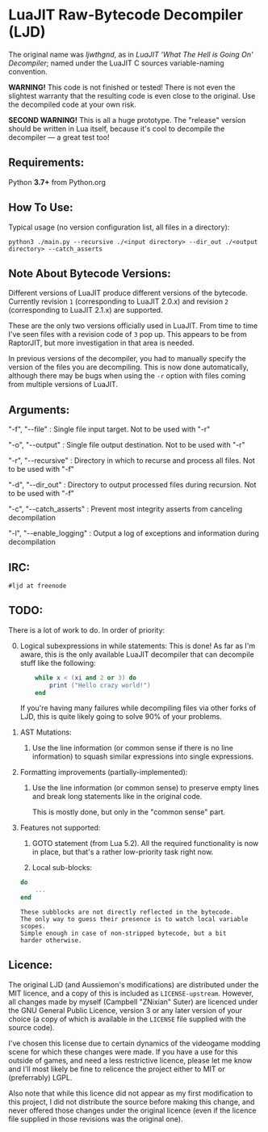 LuaJIT Raw-Bytecode Decompiler (LJD)
===

The original name was _ljwthgnd_, as in _LuaJIT 'What The Hell is Going On'
Decompiler_; named under the LuaJIT C sources variable-naming convention.


__WARNING!__ This code is not finished or tested! There is not even
the slightest warranty that the resulting code is even close to the original.
Use the decompiled code at your own risk.

__SECOND WARNING!__ This is all a huge prototype. The "release" version
should be written in Lua itself, because it's cool to
decompile the decompiler — a great test too!


Requirements:
---

Python __3.7+__ from Python.org


How To Use:
---

Typical usage (no version configuration list, all files in a directory):
```
python3 ./main.py --recursive ./<input directory> --dir_out ./<output directory> --catch_asserts
```

Note About Bytecode Versions:
---

Different versions of LuaJIT produce different versions of the bytecode. Currently revision
`1` (corresponding to LuaJIT 2.0.x) and revision `2` (corresponding to LuaJIT 2.1.x) are supported.

These are the only two versions officially used in LuaJIT. From time to time I've seen files
with a revision code of `3` pop up. This appears to be from RaptorJIT, but more investigation
in that area is needed.

In previous versions of the decompiler, you had to manually specify the version of the files
you are decompiling. This is now done automatically, although there may be bugs when using
the `-r` option with files coming from multiple versions of LuaJIT.

Arguments:
---

"-f", "--file" : Single file input target. Not to be used with "-r"

"-o", "--output" : Single file output destination. Not to be used with "-r"

"-r", "--recursive" : Directory in which to recurse and process all files. Not to be used with "-f"

"-d", "--dir_out" : Directory to output processed files during recursion. Not to be used with "-f"

"-c", "--catch_asserts" : Prevent most integrity asserts from canceling decompilation

"-l", "--enable_logging" : Output a log of exceptions and information during decompilation


IRC:
---

```#ljd at freenode```


TODO:
---

There is a lot of work to do. In order of priority:

0. Logical subexpressions in while statements:
	This is done! As far as I'm aware, this is the only available LuaJIT decompiler
	that can decompile stuff like the following:

	```lua
		while x < (xi and 2 or 3) do
			print ("Hello crazy world!")
		end
	```

	If you're having many failures while decompiling files via other forks of LJD, this
	is quite likely going to solve 90% of your problems.

1. AST Mutations:
	1. Use the line information (or common sense if there is no line
	   information) to squash similar expressions into single expressions.

2. Formatting improvements (partially-implemented):
	1. Use the line information (or common sense) to preserve empty lines
	   and break long statements like in the original code.
	   
	   This is mostly done, but only in the "common sense" part.

3. Features not supported:
	1. GOTO statement (from Lua 5.2). All the required functionality is
		now in place, but that's a rather low-priority task right now.

	2. Local sub-blocks:
	```lua
	do
		...
	end
	```
	   These subblocks are not directly reflected in the bytecode.
	   The only way to guess their presence is to watch local variable scopes.
	   Simple enough in case of non-stripped bytecode, but a bit
	   harder otherwise.

Licence:
---

The original LJD (and Aussiemon's modifications) are distributed under the MIT licence, and a
copy of this is included as `LICENSE-upstream`. However, all changes made by myself
(Campbell "ZNixian" Suter) are licenced under the GNU General Public Licence, version 3 or any later
version of your choice (a copy of which is available in the `LICENSE` file supplied with the source code).

I've chosen this license due to certain dynamics of the videogame modding scene for which these changes
were made. If you have a use for this outside of games, and need a less restrictive licence, please let me know
and I'll most likely be fine to relicence the project either to MIT or (preferrably) LGPL.

Also note that while this licence did not appear as my first modification to this project, I did not
distribute the source before making this change, and never offered those changes under the original licence
(even if the licence file supplied in those revisions was the original one).
